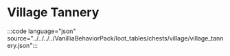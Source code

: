 # Village Tannery

:::code language="json" source="../../../../VanilliaBehaviorPack/loot_tables/chests/village/village_tannery.json":::